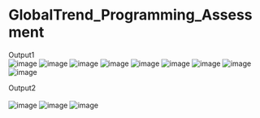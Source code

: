 # GlobalTrend_Programming_Assessment

Output1
<br>
![image](https://github.com/user-attachments/assets/f27a5134-072a-46b1-a6df-9f7ec3906248)
![image](https://github.com/user-attachments/assets/de0cf5ce-974e-4484-b76e-c39665a078a4)
![image](https://github.com/user-attachments/assets/8967f91f-b132-4969-8bda-14df06654892)
![image](https://github.com/user-attachments/assets/b5f2d316-93eb-4605-a4e8-81f9079f11a8)
![image](https://github.com/user-attachments/assets/51468a52-91e5-41c4-a5ab-19d402c23bb0)
![image](https://github.com/user-attachments/assets/58a2810e-1b1c-48dd-b418-8c615bbb1188)
![image](https://github.com/user-attachments/assets/d49b896b-2059-4c1b-a32b-a72a74b2bb75)
![image](https://github.com/user-attachments/assets/7463fd89-97bd-4c0d-a2c2-d0b48164beb2)
![image](https://github.com/user-attachments/assets/45d2b282-f6b4-49bd-94f2-df888bf9732e)


Output2
<br>       	
![image](https://github.com/user-attachments/assets/bfe9cc1e-e8d9-45c8-8547-98f021764081)
![image](https://github.com/user-attachments/assets/57efcc91-3135-4aff-9942-d49a3181e530)
![image](https://github.com/user-attachments/assets/bf64f184-603f-4d84-acf0-9bd441439fe0)

 

